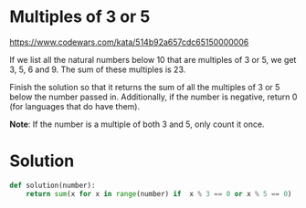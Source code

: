 # Multiples of 3 or 5

https://www.codewars.com/kata/514b92a657cdc65150000006

If we list all the natural numbers below 10 that are multiples of 3 or 5, we get 3, 5, 6 and 9. The sum of these
multiples is 23.

Finish the solution so that it returns the sum of all the multiples of 3 or 5 below the number passed in. Additionally,
if the number is negative, return 0 (for languages that do have them).

**Note**: If the number is a multiple of both 3 and 5, only count it once.

# Solution

```python
def solution(number):
    return sum(x for x in range(number) if  x % 3 == 0 or x % 5 == 0)
```